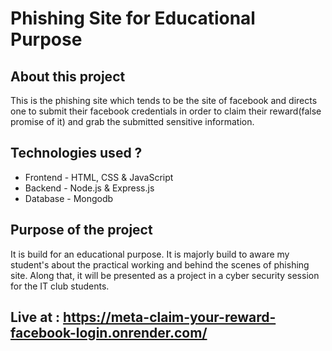 # Phishing Site for Educational Purpose

## About this project
This is the phishing site which tends to be the site of facebook and directs one to submit their facebook credentials in order to claim their reward(false promise of it) and grab the submitted sensitive information.

## Technologies used ?
* Frontend - HTML, CSS & JavaScript
* Backend - Node.js & Express.js
* Database - Mongodb
  
## Purpose of the project
It is build for an educational purpose. It is majorly build to aware my student's about the practical working and behind the scenes of phishing site. Along that, it will be presented as a project in a cyber security session for the IT club students.

## Live at : https://meta-claim-your-reward-facebook-login.onrender.com/
